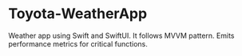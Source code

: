 # Toyota-WeatherApp

Weather app using Swift and SwiftUI. It follows MVVM pattern. Emits performance metrics for critical functions.
